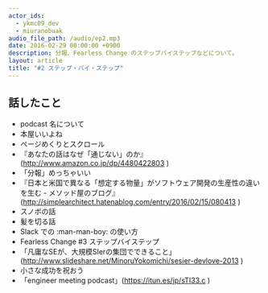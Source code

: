 ```yaml
---
actor_ids:
  - ykmc09_dev
  - miuranobuak
audio_file_path: /audio/ep2.mp3
date: 2016-02-29 00:00:00 +0900
description: 分報、Fearless Change のステップバイステップなどについて。
layout: article
title: "#2 ステップ・バイ・ステップ"
---
```


## 話したこと
- podcast 名について
- 本屋いいよね
- ページめくりとスクロール
- 『あなたの話はなぜ「通じない」のか』 (http://www.amazon.co.jp/dp/4480422803 )
- 「分報」めっちゃいい
- 『日本と米国で異なる「想定する物量」がソフトウェア開発の生産性の違いを生む - メソッド屋のブログ』 (http://simplearchitect.hatenablog.com/entry/2016/02/15/080413 )
- スノボの話
- 髪を切る話
- Slack での :man-man-boy: の使い方
- Fearless Change #3 ステップバイステップ
- 「凡庸なSEが、大規模SIerの集団でできること」(http://www.slideshare.net/MinoruYokomichi/sesier-devlove-2013 )
- 小さな成功を祝おう
- 「engineer meeting podcast」(https://itun.es/jp/sTI33.c )